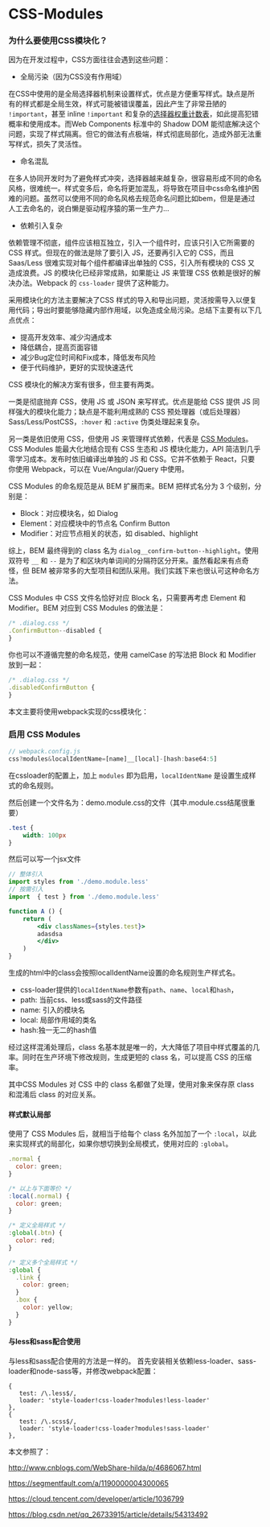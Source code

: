 # CSS-Modules

### 为什么要使用CSS模块化？

因为在开发过程中，CSS方面往往会遇到这些问题：

- 全局污染（因为CSS没有作用域）

在CSS中使用的是全局选择器机制来设置样式，优点是方便重写样式。缺点是所有的样式都是全局生效，样式可能被错误覆盖，因此产生了非常丑陋的 `!important`，甚至 inline `!important` 和复杂的[选择器权重计数表](https://www.w3.org/TR/selectors/#specificity)，如此提高犯错概率和使用成本。而Web Components 标准中的 Shadow DOM 能彻底解决这个问题，实现了样式隔离。但它的做法有点极端，样式彻底局部化，造成外部无法重写样式，损失了灵活性。

- 命名混乱

在多人协同开发时为了避免样式冲突，选择器越来越复杂，很容易形成不同的命名风格，很难统一。样式变多后，命名将更加混乱，将导致在项目中css命名维护困难的问题。虽然可以使用不同的命名风格去规范命名问题比如bem，但是是通过人工去命名的，说白懒是驱动程序猿的第一生产力...

-  依赖引入复杂

依赖管理不彻底，组件应该相互独立，引入一个组件时，应该只引入它所需要的 CSS 样式。但现在的做法是除了要引入 JS，还要再引入它的 CSS，而且 Saas/Less 很难实现对每个组件都编译出单独的 CSS，引入所有模块的 CSS 又造成浪费。JS 的模块化已经非常成熟，如果能让 JS 来管理 CSS 依赖是很好的解决办法。Webpack 的 `css-loader` 提供了这种能力。

采用模块化的方法主要解决了CSS 样式的导入和导出问题，灵活按需导入以便复用代码；导出时要能够隐藏内部作用域，以免造成全局污染。总结下主要有以下几点优点：

- 提高开发效率、减少沟通成本
- 降低耦合，提高页面容错
- 减少Bug定位时间和Fix成本，降低发布风险
- 便于代码维护，更好的实现快速迭代

CSS 模块化的解决方案有很多，但主要有两类。

一类是彻底抛弃 CSS，使用 JS 或 JSON 来写样式。优点是能给 CSS 提供 JS 同样强大的模块化能力；缺点是不能利用成熟的 CSS 预处理器（或后处理器） Sass/Less/PostCSS，`:hover` 和 `:active` 伪类处理起来复杂。

另一类是依旧使用 CSS，但使用 JS 来管理样式依赖，代表是 [CSS Modules](https://github.com/css-modules/css-modules)。CSS Modules 能最大化地结合现有 CSS 生态和 JS 模块化能力，API 简洁到几乎零学习成本。发布时依旧编译出单独的 JS 和 CSS。它并不依赖于 React，只要你使用 Webpack，可以在 Vue/Angular/jQuery 中使用。

CSS Modules 的命名规范是从 BEM 扩展而来。BEM 把样式名分为 3 个级别，分别是：

- Block：对应模块名，如 Dialog
- Element：对应模块中的节点名 Confirm Button
- Modifier：对应节点相关的状态，如 disabled、highlight

综上，BEM 最终得到的 class 名为 `dialog__confirm-button--highlight`。使用双符号 `__` 和 `--` 是为了和区块内单词间的分隔符区分开来。虽然看起来有点奇怪，但 BEM 被非常多的大型项目和团队采用。我们实践下来也很认可这种命名方法。

CSS Modules 中 CSS 文件名恰好对应 Block 名，只需要再考虑 Element 和 Modifier。BEM 对应到 CSS Modules 的做法是：

```javascript
/* .dialog.css */
.ConfirmButton--disabled {
}
```

你也可以不遵循完整的命名规范，使用 camelCase 的写法把 Block 和 Modifier 放到一起：

```javascript
/* .dialog.css */
.disabledConfirmButton {
}
```

本文主要将使用webpack实现的css模块化：

### 启用 CSS Modules

```javascript
// webpack.config.js
css?modules&localIdentName=[name]__[local]-[hash:base64:5]
```

在cssloader的配置上，加上 `modules` 即为启用，`localIdentName` 是设置生成样式的命名规则。

然后创建一个文件名为：demo.module.css的文件（其中.module.css结尾很重要）

```css
.test {
	width: 100px
}
```

然后可以写一个jsx文件

```jsx
// 整体引入
import styles from './demo.module.less'
// 按需引入
import  { test } from './demo.module.less'

function A () {
	return (
		<div classNames={styles.test}>
		adasdsa
		</div>
	)
}
```

生成的html中的class会按照localIdentName设置的命名规则生产样式名。

- css-loader提供的`localIdentName`参数有`path`、`name`、`local`和`hash`，
- path: 当前css、less或sass的文件路径
- name: 引入的模块名
- local: 局部作用域的类名
- hash:独一无二的hash值

经过这样混淆处理后，class 名基本就是唯一的，大大降低了项目中样式覆盖的几率。同时在生产环境下修改规则，生成更短的 class 名，可以提高 CSS 的压缩率。

其中CSS Modules 对 CSS 中的 class 名都做了处理，使用对象来保存原 class 和混淆后 class 的对应关系。

#### 样式默认局部

使用了 CSS Modules 后，就相当于给每个 class 名外加加了一个 `:local`，以此来实现样式的局部化，如果你想切换到全局模式，使用对应的 `:global`。

```javascript
.normal {
  color: green;
}

/* 以上与下面等价 */
:local(.normal) {
  color: green; 
}

/* 定义全局样式 */
:global(.btn) {
  color: red;
}

/* 定义多个全局样式 */
:global {
  .link {
    color: green;
  }
  .box {
    color: yellow;
  }
}
```

#### 与less和sass配合使用

与less和sass配合使用的方法是一样的。
首先安装相关依赖less-loader、sass-loader和node-sass等，并修改webpack配置：

```
{
   test: /\.less$/,
   loader: 'style-loader!css-loader?modules!less-loader'
},
{
   test: /\.scss$/,
   loader: 'style-loader!css-loader?modules!sass-loader'
},
```

本文参照了：

http://www.cnblogs.com/WebShare-hilda/p/4686067.html

https://segmentfault.com/a/1190000004300065

https://cloud.tencent.com/developer/article/1036799

https://blog.csdn.net/qq_26733915/article/details/54313492

